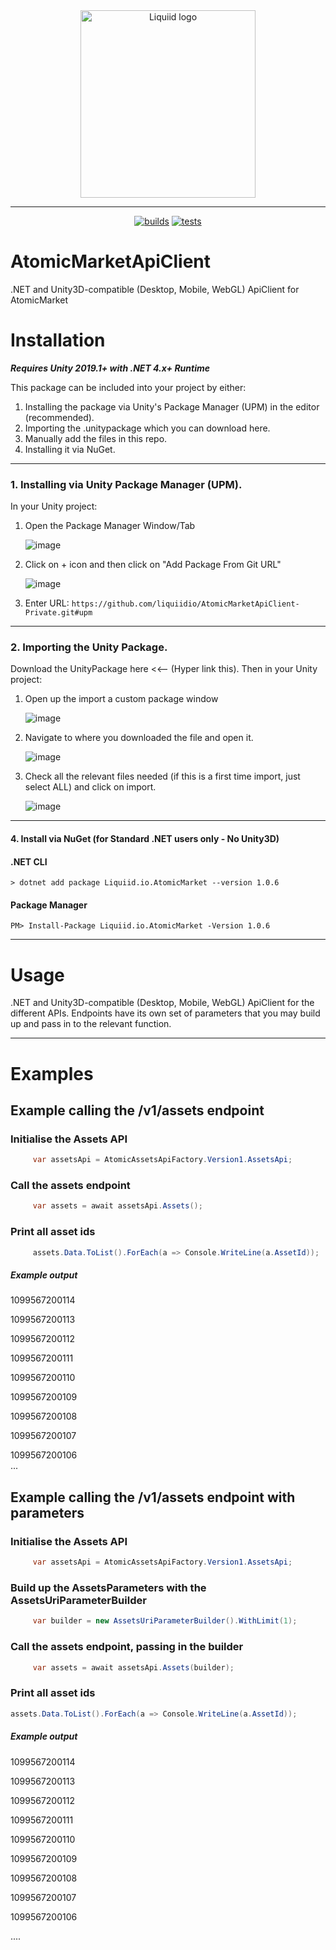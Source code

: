 <div align="center">
 <img src="https://avatars.githubusercontent.com/u/82725791?s=200&v=4" align="center"
     alt="Liquiid logo" width="280" height="300">
</div>

---

<div align="center">

[![builds](https://github.com/liquiidio/AtomicAssetsApiClient-Private/actions/workflows/dotnet-build.yml/badge.svg)](https://github.com/liquiidio/AtomicAssetsApiClient-Private/actions/workflows/dotnet-build.yml)
[![tests](https://github.com/liquiidio/AtomicAssetsApiClient-Private/actions/workflows/dotnet-test.yml/badge.svg)](https://github.com/liquiidio/AtomicAssetsApiClient-Private/actions/workflows/dotnet-test.yml)
 
</div>

# AtomicMarketApiClient

.NET and Unity3D-compatible (Desktop, Mobile, WebGL) ApiClient for AtomicMarket

# Installation

**_Requires Unity 2019.1+ with .NET 4.x+ Runtime_**

This package can be included into your project by either:

 1. Installing the package via Unity's Package Manager (UPM) in the editor (recommended).
 2. Importing the .unitypackage which you can download here.
 3. Manually add the files in this repo.
 4. Installing it via NuGet.
---

### 1. Installing via Unity Package Manager (UPM).
In your Unity project:
 1. Open the Package Manager Window/Tab

    ![image](https://user-images.githubusercontent.com/74650011/208429048-37e2277c-3e10-4794-97e7-3ec87f55f8c9.png)

 2. Click on + icon and then click on "Add Package From Git URL"

    ![image](https://user-images.githubusercontent.com/74650011/208429298-76fe1101-95f3-4ab0-bbd5-f0a32a1cc652.png)

 3. Enter URL:  `https://github.com/liquiidio/AtomicMarketApiClient-Private.git#upm`
   
---

### 2. Importing the Unity Package.
Download the UnityPackage here <<-- (Hyper link this). Then in your Unity project:

 1. Open up the import a custom package window
    
    ![image](https://user-images.githubusercontent.com/74650011/208430044-caf91dd9-111e-4224-8441-95d116dbec3b.png)

 2. Navigate to where you downloaded the file and open it.
    
    ![image](https://user-images.githubusercontent.com/86061433/217053958-815fcd3e-902f-4ed0-86f5-073a55d39b5e.jpg)

    
 3. Check all the relevant files needed (if this is a first time import, just select ALL) and click on import.
   
    ![image](https://user-images.githubusercontent.com/86061433/217054414-d0a1b56b-1404-4341-8630-5a92cb697b24.jpg)
    
---

#### 4. Install via NuGet (for Standard .NET users only - No Unity3D)

#### .NET CLI

`> dotnet add package Liquiid.io.AtomicMarket --version 1.0.6`

#### Package Manager

`PM> Install-Package Liquiid.io.AtomicMarket -Version 1.0.6`

---

# Usage
.NET and Unity3D-compatible (Desktop, Mobile, WebGL) ApiClient for the different  APIs. 
Endpoints have its own set of parameters that you may build up and pass in to the relevant function.

---

# Examples

## Example calling the /v1/assets endpoint
 ### Initialise the Assets API
```csharp
     var assetsApi = AtomicAssetsApiFactory.Version1.AssetsApi;
```
 
 ### Call the assets endpoint
```csharp
     var assets = await assetsApi.Assets();
```
 
 ### Print all asset ids
```csharp
     assets.Data.ToList().ForEach(a => Console.WriteLine(a.AssetId));
```
 
 ##### Example output
 
1099567200114

1099567200113  

1099567200112  

1099567200111 

1099567200110  

1099567200109  

1099567200108 

1099567200107 

1099567200106  
 ...
 
## Example calling the /v1/assets endpoint with parameters
### Initialise the Assets API
```csharp
     var assetsApi = AtomicAssetsApiFactory.Version1.AssetsApi;
```
 
### Build up the AssetsParameters with the AssetsUriParameterBuilder
```csharp
     var builder = new AssetsUriParameterBuilder().WithLimit(1);
```
 
### Call the assets endpoint, passing in the builder
```csharp
     var assets = await assetsApi.Assets(builder);
```


### Print all asset ids

```csharp
assets.Data.ToList().ForEach(a => Console.WriteLine(a.AssetId));
 ```
##### Example output

1099567200114

1099567200113  

1099567200112  

1099567200111 

1099567200110  

1099567200109  

1099567200108 

1099567200107 

1099567200106 

....

